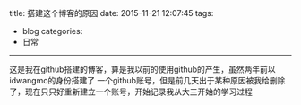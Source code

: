 title: 搭建这个博客的原因
date: 2015-11-21 12:07:45
tags:
- blog
categories:
- 日常
---
这是我在github搭建的博客，算是我以前的使用github的产生，虽然两年前以idwangmo的身份搭建了 一个github账号，但是前几天出于某种原因被我给删除了，现在只只好重新建立一个账号，开始记录我从大三开始的学习过程